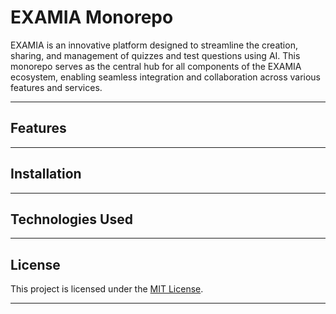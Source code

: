 # EXAMIA Monorepo  

EXAMIA is an innovative platform designed to streamline the creation, sharing, and management of quizzes and test questions using AI. This monorepo serves as the central hub for all components of the EXAMIA ecosystem, enabling seamless integration and collaboration across various features and services.  

---

## Features  

---

## Installation  

---

## Technologies Used  

---

## License  

This project is licensed under the [MIT License](LICENSE).  

---  
